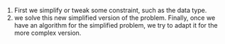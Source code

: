 1) First we simplify or tweak some constraint, such as the data type. 
2) we solve this new simplified version of the problem. Finally, once we have an algorithm for the simplified problem, we try to adapt it for the more complex version.